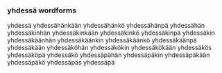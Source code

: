 
### yhdessä wordforms

yhdessä
yhdessähänkään
yhdessähänkö
yhdessähänpä
yhdessähän
yhdessäkinhän
yhdessäkinkään
yhdessäkinkö
yhdessäkinpä
yhdessäkin
yhdessäkäänhän
yhdessäkäänkin
yhdessäkäänkö
yhdessäkäänpä
yhdessäkään
yhdessäköhän
yhdessäkökin
yhdessäkökään
yhdessäkös
yhdessäköpä
yhdessäkö
yhdessäpähän
yhdessäpäkin
yhdessäpäkään
yhdessäpäkö
yhdessäpäs
yhdessäpä

